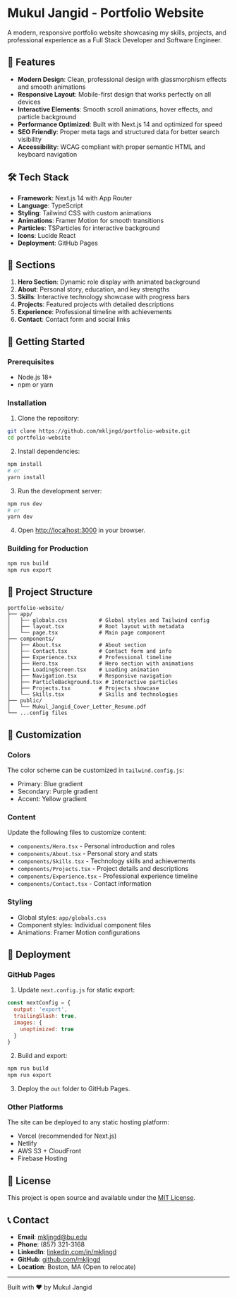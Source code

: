 # Mukul Jangid - Portfolio Website

A modern, responsive portfolio website showcasing my skills, projects, and professional experience as a Full Stack Developer and Software Engineer.

## 🚀 Features

- **Modern Design**: Clean, professional design with glassmorphism effects and smooth animations
- **Responsive Layout**: Mobile-first design that works perfectly on all devices
- **Interactive Elements**: Smooth scroll animations, hover effects, and particle background
- **Performance Optimized**: Built with Next.js 14 and optimized for speed
- **SEO Friendly**: Proper meta tags and structured data for better search visibility
- **Accessibility**: WCAG compliant with proper semantic HTML and keyboard navigation

## 🛠️ Tech Stack

- **Framework**: Next.js 14 with App Router
- **Language**: TypeScript
- **Styling**: Tailwind CSS with custom animations
- **Animations**: Framer Motion for smooth transitions
- **Particles**: TSParticles for interactive background
- **Icons**: Lucide React
- **Deployment**: GitHub Pages

## 📱 Sections

1. **Hero Section**: Dynamic role display with animated background
2. **About**: Personal story, education, and key strengths
3. **Skills**: Interactive technology showcase with progress bars
4. **Projects**: Featured projects with detailed descriptions
5. **Experience**: Professional timeline with achievements
6. **Contact**: Contact form and social links

## 🚀 Getting Started

### Prerequisites

- Node.js 18+ 
- npm or yarn

### Installation

1. Clone the repository:
```bash
git clone https://github.com/mkljngd/portfolio-website.git
cd portfolio-website
```

2. Install dependencies:
```bash
npm install
# or
yarn install
```

3. Run the development server:
```bash
npm run dev
# or
yarn dev
```

4. Open [http://localhost:3000](http://localhost:3000) in your browser.

### Building for Production

```bash
npm run build
npm run export
```

## 📁 Project Structure

```
portfolio-website/
├── app/
│   ├── globals.css          # Global styles and Tailwind config
│   ├── layout.tsx           # Root layout with metadata
│   └── page.tsx             # Main page component
├── components/
│   ├── About.tsx            # About section
│   ├── Contact.tsx          # Contact form and info
│   ├── Experience.tsx       # Professional timeline
│   ├── Hero.tsx             # Hero section with animations
│   ├── LoadingScreen.tsx    # Loading animation
│   ├── Navigation.tsx       # Responsive navigation
│   ├── ParticleBackground.tsx # Interactive particles
│   ├── Projects.tsx         # Projects showcase
│   └── Skills.tsx           # Skills and technologies
├── public/
│   └── Mukul_Jangid_Cover_Letter_Resume.pdf
└── ...config files
```

## 🎨 Customization

### Colors
The color scheme can be customized in `tailwind.config.js`:
- Primary: Blue gradient
- Secondary: Purple gradient  
- Accent: Yellow gradient

### Content
Update the following files to customize content:
- `components/Hero.tsx` - Personal introduction and roles
- `components/About.tsx` - Personal story and stats
- `components/Skills.tsx` - Technology skills and achievements
- `components/Projects.tsx` - Project details and descriptions
- `components/Experience.tsx` - Professional experience timeline
- `components/Contact.tsx` - Contact information

### Styling
- Global styles: `app/globals.css`
- Component styles: Individual component files
- Animations: Framer Motion configurations

## 🚀 Deployment

### GitHub Pages

1. Update `next.config.js` for static export:
```javascript
const nextConfig = {
  output: 'export',
  trailingSlash: true,
  images: {
    unoptimized: true
  }
}
```

2. Build and export:
```bash
npm run build
npm run export
```

3. Deploy the `out` folder to GitHub Pages.

### Other Platforms

The site can be deployed to any static hosting platform:
- Vercel (recommended for Next.js)
- Netlify
- AWS S3 + CloudFront
- Firebase Hosting

## 📄 License

This project is open source and available under the [MIT License](LICENSE).

## 📞 Contact

- **Email**: mkljngd@bu.edu
- **Phone**: (857) 321-3168
- **LinkedIn**: [linkedin.com/in/mkljngd](https://linkedin.com/in/mkljngd)
- **GitHub**: [github.com/mkljngd](https://github.com/mkljngd)
- **Location**: Boston, MA (Open to relocate)

---

Built with ❤️ by Mukul Jangid